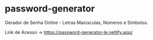 # password-generator
Gerador de Senha Online - Letras Maiúsculas, Números e Símbolos.

Link de Acesso → https://password-generator-le.netlify.app/
